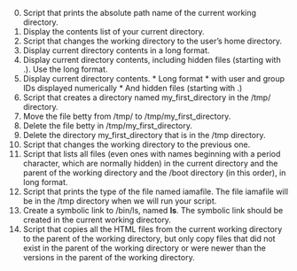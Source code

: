 0. Script that prints the absolute path name of the current working directory.
1. Display the contents list of your current directory.
2. Script that changes the working directory to the user’s home directory.
3. Display current directory contents in a long format.
4. Display current directory contents, including hidden files (starting with .). Use the long format.
5. Display current directory contents.
        * Long format
        * with user and group IDs displayed numerically
        * And hidden files (starting with .)
6. Script that creates a directory named my_first_directory in the /tmp/ directory.
7. Move the file betty from /tmp/ to /tmp/my_first_directory.
8. Delete the file betty in /tmp/my_first_directory.
9. Delete the directory my_first_directory that is in the /tmp directory.
10. Script that changes the working directory to the previous one.
11. Script that lists all files (even ones with names beginning with a period character, which are normally hidden) in the current directory and the parent of the working directory and the /boot directory (in this order), in long format.
12. Script that prints the type of the file named iamafile. The file iamafile will be in the /tmp directory when we will run your script.
13. Create a symbolic link to /bin/ls, named __ls__. The symbolic link should be created in the current working directory.
14. Script that copies all the HTML files from the current working directory to the parent of the working directory, but only copy files that did not exist in the parent of the working directory or were newer than the versions in the parent of the working directory.
